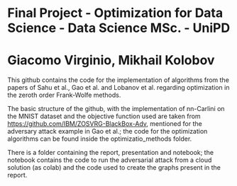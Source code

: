 # Final Project - Optimization for Data Science - Data Science MSc. - UniPD
# Giacomo Virginio, Mikhail Kolobov

This github contains the code for the implementation of algorithms from the papers of Sahu et al., Gao et al. and Lobanov et al. regarding optimization in the zeroth order Frank-Wolfe methods.

The basic structure of the github, with the implementation of nn-Carlini on the MNIST dataset and the objective function used are taken from https://github.com/IBM/ZOSVRG-BlackBox-Adv, mentioned for the adversary attack example in Gao et al.; the code for the optimization algorithms can be found inside the optimizatio_methods folder.

There is a folder containing the report, presentation and notebook; the notebook contains the code to run the adversarial attack from a cloud solution (as colab) and the code used to create the graphs present in the report.
